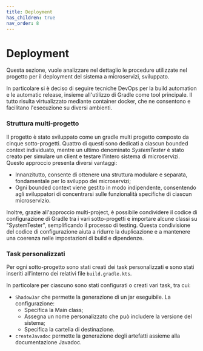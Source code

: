 ```yaml
---
title: Deployment
has_children: true
nav_order: 8
---
```


# Deployment

Questa sezione, vuole analizzare nel dettaglio le procedure utilizzate nel progetto per il deployment del sistema a microservizi, sviluppato.

In particolare si è deciso di seguire tecniche DevOps per la build automation e le automatic release, insieme all'utilizzo di Gradle come tool principale.
Il tutto risulta virtualizzato mediante container docker, che ne consentono e facilitano l'esecuzione su diversi ambienti.

### Struttura multi-progetto
Il progetto è stato sviluppato come un gradle multi progetto composto da cinque sotto-progetti. Quattro di questi sono dedicati a ciascun bounded context individuato, mentre un ultimo denominato *SystemTester* è stato creato per simulare un client e testare l'intero sistema di microservizi. 
Questo approccio presenta diversi vantaggi:
- Innanzitutto, consente di ottenere una struttura modulare e separata, fondamentale per lo sviluppo dei microservizi;
- Ogni bounded context viene gestito in modo indipendente, consentendo agli sviluppatori di concentrarsi sulle funzionalità specifiche di ciascun microservizio.

Inoltre, grazie all'approccio multi-project, è possibile condividere il codice di configurazione di Gradle tra i vari sotto-progetti e importare alcune classi su "SystemTester", semplificando il processo di testing. Questa condivisione del codice di configurazione aiuta a ridurre la duplicazione e a mantenere una coerenza nelle impostazioni di build e dipendenze.

### Task personalizzati
Per ogni sotto-progetto sono stati creati dei task personalizzati e sono stati inseriti all’interno dei relativi file `build.gradle.kts`.

In particolare per ciascuno sono stati configurati o creati vari task, tra cui:
- `ShadowJar` che permette la generazione di un jar eseguibile. La configurazione:
  - Specifica la Main class;
  - Assegna un nome personalizzato che può includere la versione del sistema;
  - Specifica la cartella di destinazione.
- `createJavadoc` permette la generazione degli artefatti assieme alla documentazione Javadoc.
